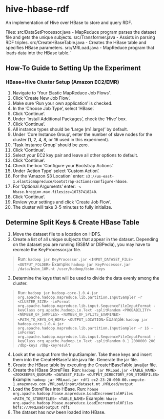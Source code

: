hive-hbase-rdf
====================

An implementation of Hive over HBase to store and query RDF.

Files:
    src/DataSetProcessor.java - MapReduce program parses the dataset file and gets the unique subjects.
    src/Transformer.java - Assists in parsing RDF triples.
    src/CreateHBaseTable.java - Creates the HBase table and specifies HBase parameters.
    src/MRLoad.java - MapReduce program that loads data into the HBase table.`


How-To Guide to Setting Up the Experiment
---------------------
### HBase+Hive Cluster Setup (Amazon EC2/EMR)

1. Navigate to ‘Your Elastic MapReduce Job Flows’.
2. Click ‘Create New Job Flow’.
3. Make sure ‘Run your own application’ is checked.
4. In the ‘Choose Job Type’, select ‘HBase’.
5. Click ‘Continue’.
6. Under ‘Install Additional Packages’, check the ‘Hive’ box.
7. Click ‘Continue’.
8. All instance types should be ‘Large (m1.large)’ by default.
9. Under ‘Core Instance Group’, enter the number of slave nodes for the cluster (1, 2, 4, 8, or 16 used in this experiment).
10.	‘Task Instance Group’ should be zero.
11.	Click ‘Continue’.
12.	Select your EC2 key pair and leave all other options to default.
13.	Click ‘Continue’.
14.	Check the box ‘Configure your Bootstrap Actions’.
15. Under ‘Action Type’ select ‘Custom Action’.
16. For the ‘Amazon S3 Location’ enter: `s3://us-east-1.elasticmapreduce/bootstrap-actions/configure-hbase`.
17. For ‘Optional Arguments’ enter: `-s hbase.hregion.max.filesize=10737418240`.
18. Click ‘Continue’.
19. Review your settings and click ‘Create Job Flow’.
20. The cluster will take 3-5 minutes to fully initialize. 

Determine Split Keys & Create HBase Table
--------------
1. Move the dataset file to a location on HDFS.
2. Create a list of all unique subjects that appear in the dataset. Depending on the dataset you are running (BSBM or DBPedia), you may have to recreate the KeyProcessor.jar file.

> Run: `hadoop jar KeyProcessor.jar <INPUT_DATASET_FILE> <OUTPUT_FOLDER>`
> Example: `hadoop jar KeyProcessor.jar /data/bsbm_10M.nt /user/hadoop/bsbm-keys`

3. Determine the keys that will be used to divide the data evenly among the cluster.

> Run: `hadoop jar hadoop-core-1.0.4.jar org.apache.hadoop.mapreduce.lib.partition.InputSampler -r <CLUSTER_SIZE> -inFormat org.apache.hadoop.mapreduce.lib.input.SequenceFileInputFormat -keyClass org.apache.hadoop.io.Text -splitRandom <PROBABILITY> <NUMBER_OF_SAMPLES> <NUMBER_OF_SPLITS_EXAMINED> <PATH_TO_KEYS_ON_HDFS> <OUTPUT_LOCATION>`
> Example: `hadoop jar hadoop-core-1.0.4.jar org.apache.hadoop.mapreduce.lib.partition.InputSampler -r 16 -inFormat org.apache.hadoop.mapreduce.lib.input.SequenceFileInputFormat -keyClass org.apache.hadoop.io.Text -splitRandom 0.1 2000000 200 /dbp-keys /dbp-keyresult`

4. Look at the output from the InputSampler. Take these keys and insert them into the CreateHBaseTable.java file. Generate the jar file.
5. Create the HBase table by executing the CreateHBaseTable java/jar file.
6. Create the HBase StoreFiles.
    Run: `hadoop jar MRLoad.jar <TABLE_NAME> <ZOOKEEPER_QUORUM> <DATASET_FILE> <OUTPUT_DIRECTORY_FOR_STOREFILES>`
    Example: `hadoop jar MRLoad.jar rdf1 ec2-23-20-000-00.compute-1.amazonaws.com /MRLoad/input/dataset.nt /MRLoad/output`
7. Load the StoreFiles into HBase.
    Run: `hbase org.apache.hadoop.hbase.mapreduce.LoadIncrementalHFiles <PATH_TO_STOREFILES> <TABLE_NAME>`
    Example: `hbase org.apache.hadoop.hbase.mapreduce.LoadIncrementalHFiles hdfs:///MRLoad/output rdf1`
8. The dataset has now been loaded into HBase.
